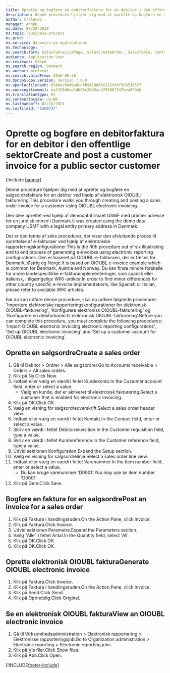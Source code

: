 ```yaml
---
title: Oprette og bogføre en debitorfaktura for en debitor i den offentlige sektor
description: Denne procedure hjælper dig med at oprette og bogføre en salgsordrefaktura for en debitor ved hjælp af elektronisk OIOUBL-fakturering.
author: mrolecki
manager: AnnBe
ms.date: 08/29/2018
ms.topic: business-process
ms.prod: ''
ms.service: dynamics-ax-applications
ms.technology: ''
ms.search.form: SalesTableListPage, SalesCreateOrder, SalesTable, ContactPersonLookup, SalesEditLines,  CustInvoiceJournal, ERFormatMappingRunJobTable
audience: Application User
ms.reviewer: kfend
ms.search.region: Denmark
ms.author: mrolecki
ms.search.validFrom: 2016-06-30
ms.dyn365.ops.version: Version 7.0.0
ms.openlocfilehash: 6148ea5b49a8cd6b941d663e2129f8f5db538527
ms.sourcegitcommit: eaf330dbee1db96c20d5ac479f007747bea079eb
ms.translationtype: HT
ms.contentlocale: da-DK
ms.lasthandoff: 02/15/2021
ms.locfileid: "5260737"
---
```

# <a name="create-and-post-a-customer-invoice-for-a-public-sector-customer"></a><span data-ttu-id="b63e1-103">Oprette og bogføre en debitorfaktura for en debitor i den offentlige sektor</span><span class="sxs-lookup"><span data-stu-id="b63e1-103">Create and post a customer invoice for a public sector customer</span></span>

[!include [banner](../../includes/banner.md)]

<span data-ttu-id="b63e1-104">Denne procedure hjælper dig med at oprette og bogføre en salgsordrefaktura for en debitor ved hjælp af elektronisk OIOUBL-fakturering.</span><span class="sxs-lookup"><span data-stu-id="b63e1-104">This procedure walks you through creating and posting a sales order invoice for a customer using OIOUBL electronic invoicing.</span></span> 



<span data-ttu-id="b63e1-105">Den blev oprettet ved hjælp af demodatafirmaet USMF med primær adresse for en juridisk enhed i Danmark.</span><span class="sxs-lookup"><span data-stu-id="b63e1-105">It was created using the demo data company USMF with a legal entity primary address in Denmark.</span></span>



<span data-ttu-id="b63e1-106">Det er den femte af seks procedurer, der viser den afsluttende proces til oprettelse af e-fakturaer ved hjælp af elektroniske rapporteringskonfigurationer.</span><span class="sxs-lookup"><span data-stu-id="b63e1-106">This is the fifth procedure out of six illustrating end to end process of generating e-invoices using electronic reporting configurations.</span></span> <span data-ttu-id="b63e1-107">Den er baseret på OIOUBL-e-fakturaen, der er fælles for Danmark, Østrig og Norge.</span><span class="sxs-lookup"><span data-stu-id="b63e1-107">It is based on OIOUBL e-invoice example which is common for Denmark, Austria and Norway.</span></span> <span data-ttu-id="b63e1-108">Du kan finde mindre forskelle for andre landespecifikke e-fakturaimplementeringer, som spansk eller italiensk, i tilgængelige WIKI-artikler.</span><span class="sxs-lookup"><span data-stu-id="b63e1-108">In order to find minor differences for other country specific e-Invoice implementations, like Spanish or Italian, please refer to available WIKI articles.</span></span>



<span data-ttu-id="b63e1-109">Før du kan udføre denne procedure, skal du udføre følgende procedurer: 'Importere elektroniske rapporteringskonfigurationer for elektronisk OIOUBL-fakturering', 'Konfigurere elektronisk OIOUBL-fakturering' og 'Konfigurere en debitorkonto til elektronisk OIOUBL-fakturering'.</span><span class="sxs-lookup"><span data-stu-id="b63e1-109">Before you can complete this procedure, you must complete the following procedures: 'Import OIOUBL electronic invoicing electronic reporting configurations', 'Set up OIOUBL electronic invoicing' and 'Set up a customer account for OIOUBL electronic invoicing'.</span></span>


## <a name="create-a-sales-order"></a><span data-ttu-id="b63e1-110">Oprette en salgsordre</span><span class="sxs-lookup"><span data-stu-id="b63e1-110">Create a sales order</span></span>
1. <span data-ttu-id="b63e1-111">Gå til Debitor > Ordrer > Alle salgsordrer.</span><span class="sxs-lookup"><span data-stu-id="b63e1-111">Go to Accounts receivable > Orders > All sales orders.</span></span>
2. <span data-ttu-id="b63e1-112">Klik på Ny.</span><span class="sxs-lookup"><span data-stu-id="b63e1-112">Click New.</span></span>
3. <span data-ttu-id="b63e1-113">Indtast eller vælg en værdi i feltet Kundekonto.</span><span class="sxs-lookup"><span data-stu-id="b63e1-113">In the Customer account field, enter or select a value.</span></span>
    * <span data-ttu-id="b63e1-114">Vælg en kunde, der er aktiveret til elektronisk fakturering.</span><span class="sxs-lookup"><span data-stu-id="b63e1-114">Select a customer that is enabled for electronic invoicing.</span></span>  
4. <span data-ttu-id="b63e1-115">Klik på OK.</span><span class="sxs-lookup"><span data-stu-id="b63e1-115">Click OK.</span></span>
5. <span data-ttu-id="b63e1-116">Vælg en visning for salgsordreoverskrift.</span><span class="sxs-lookup"><span data-stu-id="b63e1-116">Select a sales order header view.</span></span>
6. <span data-ttu-id="b63e1-117">Indtast eller vælg en værdi i feltet Kontakt.</span><span class="sxs-lookup"><span data-stu-id="b63e1-117">In the Contact field, enter or select a value.</span></span>
7. <span data-ttu-id="b63e1-118">Skriv en værdi i feltet Debitorrekvisition.</span><span class="sxs-lookup"><span data-stu-id="b63e1-118">In the Customer requisition field, type a value.</span></span>
8. <span data-ttu-id="b63e1-119">Skriv en værdi i feltet Kundereference.</span><span class="sxs-lookup"><span data-stu-id="b63e1-119">In the Customer reference field, type a value.</span></span>
9. <span data-ttu-id="b63e1-120">Udvid sektionen Konfiguration.</span><span class="sxs-lookup"><span data-stu-id="b63e1-120">Expand the Setup section.</span></span>
10. <span data-ttu-id="b63e1-121">Vælg en visning for salgsordrelinje.</span><span class="sxs-lookup"><span data-stu-id="b63e1-121">Select a sales order line view.</span></span>
11. <span data-ttu-id="b63e1-122">Indtast eller vælg en værdi i feltet Varenummer.</span><span class="sxs-lookup"><span data-stu-id="b63e1-122">In the Item number field, enter or select a value.</span></span>
    * <span data-ttu-id="b63e1-123">Du kan bruge varenummer 'D0001'.</span><span class="sxs-lookup"><span data-stu-id="b63e1-123">You may use an item number 'D0001'.</span></span>  
12. <span data-ttu-id="b63e1-124">Klik på Gem.</span><span class="sxs-lookup"><span data-stu-id="b63e1-124">Click Save.</span></span>

## <a name="post-an-invoice-for-a-sales-order"></a><span data-ttu-id="b63e1-125">Bogføre en faktura for en salgsordre</span><span class="sxs-lookup"><span data-stu-id="b63e1-125">Post an invoice for a sales order</span></span>
1. <span data-ttu-id="b63e1-126">Klik på Faktura i handlingsruden.</span><span class="sxs-lookup"><span data-stu-id="b63e1-126">On the Action Pane, click Invoice.</span></span>
2. <span data-ttu-id="b63e1-127">Klik på Faktura.</span><span class="sxs-lookup"><span data-stu-id="b63e1-127">Click Invoice.</span></span>
3. <span data-ttu-id="b63e1-128">Udvid sektionen Parametre.</span><span class="sxs-lookup"><span data-stu-id="b63e1-128">Expand the Parameters section.</span></span>
4. <span data-ttu-id="b63e1-129">Vælg "Alle" i feltet Antal.</span><span class="sxs-lookup"><span data-stu-id="b63e1-129">In the Quantity field, select 'All'.</span></span>
5. <span data-ttu-id="b63e1-130">Klik på OK.</span><span class="sxs-lookup"><span data-stu-id="b63e1-130">Click OK.</span></span>
6. <span data-ttu-id="b63e1-131">Klik på OK.</span><span class="sxs-lookup"><span data-stu-id="b63e1-131">Click OK.</span></span>

## <a name="generate-oioubl-electronic-invoice"></a><span data-ttu-id="b63e1-132">Oprette elektronisk OIOUBL faktura</span><span class="sxs-lookup"><span data-stu-id="b63e1-132">Generate OIOUBL electronic invoice</span></span>
1. <span data-ttu-id="b63e1-133">Klik på Faktura.</span><span class="sxs-lookup"><span data-stu-id="b63e1-133">Click Invoice.</span></span>
2. <span data-ttu-id="b63e1-134">Klik på Faktura i handlingsruden.</span><span class="sxs-lookup"><span data-stu-id="b63e1-134">On the Action Pane, click Invoice.</span></span>
3. <span data-ttu-id="b63e1-135">Klik på Send.</span><span class="sxs-lookup"><span data-stu-id="b63e1-135">Click Send.</span></span>
4. <span data-ttu-id="b63e1-136">Klik på Oprindelig.</span><span class="sxs-lookup"><span data-stu-id="b63e1-136">Click Original.</span></span>

## <a name="view-an-oioubl-electronic-invoice"></a><span data-ttu-id="b63e1-137">Se en elektronisk OIOUBL faktura</span><span class="sxs-lookup"><span data-stu-id="b63e1-137">View an OIOUBL electronic invoice</span></span>
1. <span data-ttu-id="b63e1-138">Gå til Virksomhedsadministration > Elektronisk rapportering > Elektroniske rapporteringsjob.</span><span class="sxs-lookup"><span data-stu-id="b63e1-138">Go to Organization administration > Electronic reporting > Electronic reporting jobs.</span></span>
2. <span data-ttu-id="b63e1-139">Klik på Vis filer.</span><span class="sxs-lookup"><span data-stu-id="b63e1-139">Click Show files.</span></span>
3. <span data-ttu-id="b63e1-140">Klik på Åbn.</span><span class="sxs-lookup"><span data-stu-id="b63e1-140">Click Open.</span></span>



[!INCLUDE[footer-include](../../../includes/footer-banner.md)]